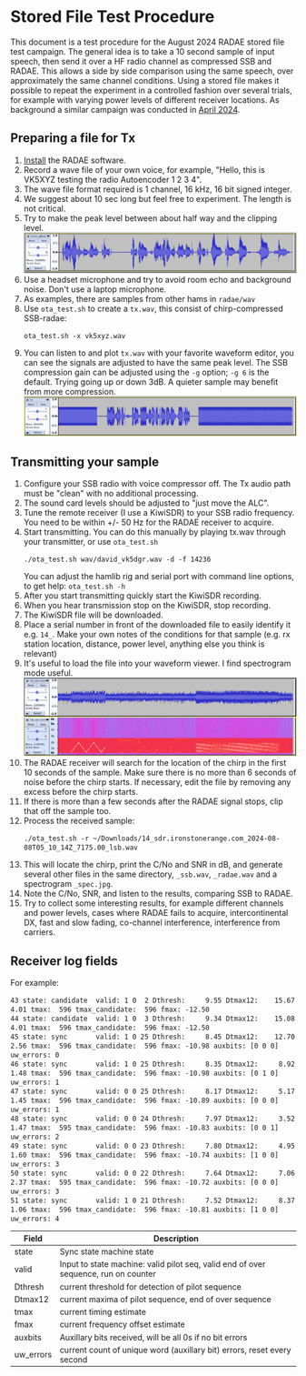 # Stored File Test Procedure

This document is a test procedure for the August 2024 RADAE stored file test campaign.  The general idea is to take a 10 second sample of input speech, then send it over a HF radio channel as compressed SSB and RADAE.  This allows a side by side comparison using the same speech, over approximately the same channel conditions.  Using a stored file makes it possible to repeat the experiment in a controlled fashion over several trials, for example with varying power levels of different receiver locations. As background a similar campaign was conducted in [April 2024](https://freedv.org/?p=595).

## Preparing a file for Tx

1. [Install](../README.md#installation) the RADAE software.
1. Record a wave file of your own voice, for example, "Hello, this is VK5XYZ testing the radio Autoencoder 1 2 3 4".
1. The wave file format required is 1 channel, 16 kHz, 16 bit signed integer.
1. We suggest about 10 sec long but feel free to experiment.  The length is not critical.
1. Try to make the peak level between about half way and the clipping level.
   ![Peak level example](stored_file_level.png)
1. Use a headset microphone and try to avoid room echo and background noise. Don't use a laptop microphone.
1. As examples, there are samples from other hams in `radae/wav`
1. Use `ota_test.sh` to create a `tx.wav`, this consist of chirp-compressed SSB-radae:
   ```
   ota_test.sh -x vk5xyz.wav
   ```
1. You can listen to and plot `tx.wav` with your favorite waveform editor, you can see the signals are adjusted to have the same peak level. The SSB compression gain can be adjusted using the `-g` option; `-g 6` is the default.  Trying going up or down 3dB.  A quieter sample may benefit from more compression.
   ![Peak level example](stored_file_tx.png)

## Transmitting your sample

1. Configure your SSB radio with voice compressor off.  The Tx audio path must be "clean" with no additional processing.
1. The sound card levels should be adjusted to "just move the ALC".
1. Tune the remote receiver (I use a KiwiSDR) to your SSB radio frequency.  You need to be within +/- 50 Hz for the RADAE receiver to acquire.
1. Start transmitting. You can do this manually by playing tx.wav through your transmitter, or use `ota_test.sh`
   ```
   ./ota_test.sh wav/david_vk5dgr.wav -d -f 14236
   ```
   You can adjust the hamlib rig and serial port with command line options, to get help: `ota_test.sh -h`
1. After you start transmitting quickly start the KiwiSDR recording.
1. When you hear transmission stop on the KiwiSDR, stop recording.
1. The KiwiSDR file will be downloaded.
1. Place a serial number in front of the downloaded file to easily identify it e.g. `14_`. Make your own notes of the conditions for that sample (e.g. rx station location, distance, power level, anything else you think is relevant)
1. It's useful to load the file into your waveform viewer.  I find spectrogram mode useful.
   ![Peak level example](stored_file_rx.png)
1. The RADAE receiver will search for the location of the chirp in the first 10 seconds of the sample.  Make sure there is no more than 6 seconds of noise before the chirp starts.  If necessary, edit the file by removing any excess before the chirp starts.
1. If there is more than a few seconds after the RADAE signal stops, clip that off the sample too.
1. Process the received sample:
   ```
   ./ota_test.sh -r ~/Downloads/14_sdr.ironstonerange.com_2024-08-08T05_10_14Z_7175.00_lsb.wav
   ```
1. This will locate the chirp, print the C/No and SNR in dB, and generate several other files in the same directory, `_ssb.wav`, `_radae.wav` and a spectrogram `_spec.jpg`.
1. Note the C/No, SNR, and listen to the results, comparing SSB to RADAE.
1. Try to collect some interesting results, for example different channels and power levels, cases where RADAE fails to acquire, intercontinental DX, fast and slow fading, co-channel interference, interference from carriers.

## Receiver log fields

For example:

```
43 state: candidate  valid: 1 0  2 Dthresh:     9.55 Dtmax12:    15.67     4.01 tmax:  596 tmax_candidate:  596 fmax: -12.50
44 state: candidate  valid: 1 0  3 Dthresh:     9.34 Dtmax12:    15.08     4.01 tmax:  596 tmax_candidate:  596 fmax: -12.50
45 state: sync       valid: 1 0 25 Dthresh:     8.45 Dtmax12:    12.70     2.56 tmax:  596 tmax_candidate:  596 fmax: -10.98 auxbits: [0 0 0] uw_errors: 0
46 state: sync       valid: 1 0 25 Dthresh:     8.35 Dtmax12:     8.92     1.48 tmax:  596 tmax_candidate:  596 fmax: -10.98 auxbits: [0 1 0] uw_errors: 1
47 state: sync       valid: 0 0 25 Dthresh:     8.17 Dtmax12:     5.17     1.45 tmax:  596 tmax_candidate:  596 fmax: -10.89 auxbits: [0 0 0] uw_errors: 1
48 state: sync       valid: 0 0 24 Dthresh:     7.97 Dtmax12:     3.52     1.47 tmax:  595 tmax_candidate:  596 fmax: -10.83 auxbits: [0 0 1] uw_errors: 2
49 state: sync       valid: 0 0 23 Dthresh:     7.80 Dtmax12:     4.95     1.60 tmax:  596 tmax_candidate:  596 fmax: -10.74 auxbits: [1 0 0] uw_errors: 3
50 state: sync       valid: 0 0 22 Dthresh:     7.64 Dtmax12:     7.06     2.37 tmax:  595 tmax_candidate:  596 fmax: -10.72 auxbits: [0 0 0] uw_errors: 3
51 state: sync       valid: 1 0 21 Dthresh:     7.52 Dtmax12:     8.37     1.06 tmax:  596 tmax_candidate:  596 fmax: -10.81 auxbits: [1 0 0] uw_errors: 4
```

| Field | Description |
| ---- | ---- |
| state | Sync state machine state |
| valid | Input to state machine: valid pilot seq, valid end of over sequence, run on counter |
| Dthresh | current threshold for detection of pilot sequence |
| Dtmax12 | current maxima of pilot sequence, end of over sequence |
| tmax | current timing estimate |
| fmax | current frequency offset estimate |
| auxbits | Auxillary bits received, will be all 0s if no bit errors |
| uw_errors | current count of unique word (auxillary bit) errors, reset every second |

